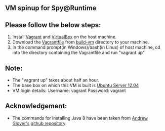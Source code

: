## VM spinup for Spy@Runtime

## Please follow the below steps:

1. Install <a href="https://www.vagrantup.com/downloads.html">Vagrant</a> and <a href="https://www.virtualbox.org/wiki/Downloads">VirtualBox</a> on the host machine.
2. Download the <a href="https://github.com/SoftwareEngineeringToolDemos/ICSE-2012-Spy-Runtime/blob/master/build-vm/Vagrantfile">Vagrantfile</a> from <a href="https://github.com/SoftwareEngineeringToolDemos/ICSE-2012-Spy-Runtime/tree/master/build-vm">build-vm</a> directory to your machine.
3. In the command prompt(in Windows)/bash(in Linux) of host machine, cd into the directory containing the Vagrantfile and run "vagrant up"


## Note:

- The "vagrant up" takes about half an hour.
- The base box on which this VM is built is <a href=https://atlas.hashicorp.com/hashicorp/boxes/precise64>Ubuntu Server 12.04</a>
- VM login details:
  Username: vagrant
  Password: vagrant

## Acknowledgement:

- The commands for installing Java 8 have been taken from <a href="https://github.com/aglover">Andrew Glover's<a> <a href="https://github.com/aglover/ubuntu-equip">github repository</a>.
